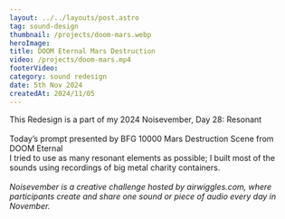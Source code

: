 ```yaml
---
layout: ../../layouts/post.astro
tag: sound-design
thumbnail: /projects/doom-mars.webp
heroImage:
title: DOOM Eternal Mars Destruction
video: /projects/doom-mars.mp4
footerVideo: 
category: sound redesign
date: 5th Nov 2024
createdAt: 2024/11/05
---
```

<div>
This Redesign is a part of my 2024 Noisevember, Day 28: Resonant
</div>
<br>
<div>
Today’s prompt presented by BFG 10000 Mars Destruction Scene from DOOM Eternal<br>
I tried to use as many resonant elements as possible; I built most of the sounds using recordings of big metal charity containers.
</div>
<br>
<div>
    <i>Noisevember is a creative challenge hosted by airwiggles.com, where participants create and share one sound or piece of audio every day in November.</i>
</div>